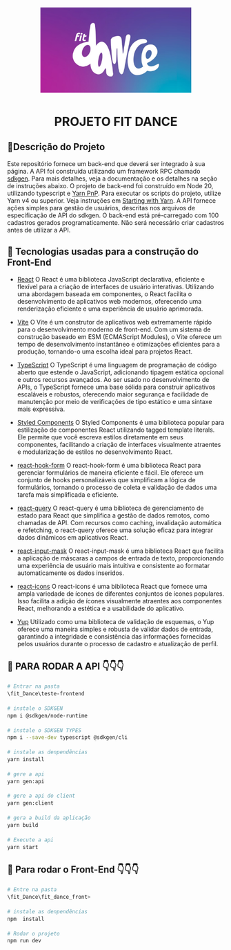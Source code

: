 <div style='display: flex; align-items: center; justify-content: center; text-align: center; width: 100%;'>
  <img src="./image.png" width="350px" alt="Descrição da imagem" style="margin-top: 20px;">
</div>




<h1 align="center" style="margin-top: 50px;">PROJETO FIT DANCE</h1>

  

## 📝Descrição do Projeto

Este repositório fornece um back-end que deverá ser integrado à sua página. A API foi construida utilizando um framework RPC chamado [sdkgen](https://sdkgen.github.io/). Para mais detalhes, veja a documentação e os detalhes na seção de instruções abaixo. O projeto de back-end foi construído em Node 20, utilizando typescript e [Yarn PnP](https://yarnpkg.com/features/pnp). Para executar os scripts do projeto, utilize Yarn v4 ou superior. Veja instruções em [Starting with Yarn](https://yarnpkg.com/getting-started/install). A API fornece ações simples para gestão de usuários, descritas nos arquivos de especificação de API do sdkgen. O back-end está pré-carregado com 100 cadastros gerados programaticamente. Não será necessário criar cadastros antes de utilizar a API.



## 🔨 Tecnologias usadas para a construção do Front-End


- [React](https://pt-br.reactjs.org/) O React é uma biblioteca JavaScript declarativa, eficiente e flexível para a criação de interfaces de usuário interativas. Utilizando uma abordagem baseada em componentes, o React facilita o desenvolvimento de aplicativos web modernos, oferecendo uma renderização eficiente e uma experiência de usuário aprimorada.

- [Vite](https://vitejs.dev/) O Vite é um construtor de aplicativos web extremamente rápido para o desenvolvimento moderno de front-end. Com um sistema de construção baseado em ESM (ECMAScript Modules), o Vite oferece um tempo de desenvolvimento instantâneo e otimizações eficientes para a produção, tornando-o uma escolha ideal para projetos React.

- [TypeScript](https://www.typescriptlang.org/) O TypeScript é uma linguagem de programação de código aberto que estende o JavaScript, adicionando tipagem estática opcional e outros recursos avançados. Ao ser usado no desenvolvimento de APIs, o TypeScript fornece uma base sólida para construir aplicativos escaláveis e robustos, oferecendo maior segurança e facilidade de manutenção por meio de verificações de tipo estático e uma sintaxe mais expressiva.

- [Styled Components](https://styled-components.com/) O Styled Components é uma biblioteca popular para estilização de componentes React utilizando tagged template literals. Ele permite que você escreva estilos diretamente em seus componentes, facilitando a criação de interfaces visualmente atraentes e modularização de estilos no desenvolvimento React.

- [react-hook-form](https://react-hook-form.com/) O react-hook-form é uma biblioteca React para gerenciar formulários de maneira eficiente e fácil. Ele oferece um conjunto de hooks personalizáveis que simplificam a lógica de formulários, tornando o processo de coleta e validação de dados uma tarefa mais simplificada e eficiente.

- [react-query](https://react-query.tanstack.com/) O react-query é uma biblioteca de gerenciamento de estado para React que simplifica a gestão de dados remotos, como chamadas de API. Com recursos como caching, invalidação automática e refetching, o react-query oferece uma solução eficaz para integrar dados dinâmicos em aplicativos React.

- [react-input-mask](https://www.npmjs.com/package/react-input-mask) O react-input-mask é uma biblioteca React que facilita a aplicação de máscaras a campos de entrada de texto, proporcionando uma experiência de usuário mais intuitiva e consistente ao formatar automaticamente os dados inseridos.

- [react-icons](https://react-icons.github.io/react-icons/) O react-icons é uma biblioteca React que fornece uma ampla variedade de ícones de diferentes conjuntos de ícones populares. Isso facilita a adição de ícones visualmente atraentes aos componentes React, melhorando a estética e a usabilidade do aplicativo.


- [Yup](https://www.npmjs.com/package/yup) Utilizado como uma biblioteca de validação de esquemas, o Yup oferece uma maneira simples e robusta de validar dados de entrada, garantindo a integridade e consistência das informações fornecidas pelos usuários durante o processo de cadastro e atualização de perfil.


## 🚀 PARA RODAR A API 👇👇👇
``` bash 
# Entrar na pasta 
\fit_Dance\teste-frontend

# instale o SDKGEN
npm i @sdkgen/node-runtime

# instale o SDKGEN TYPES
npm i --save-dev typescript @sdkgen/cli

# instale as denpendências
yarn install

# gere a api
yarn gen:api

# gere a api do client
yarn gen:client

# gera a build da aplicação
yarn build

# Execute a api
yarn start


```


## 🚀 Para rodar o Front-End  👇👇👇
``` bash 
# Entre na pasta 
\fit_Dance\fit_dance_front>

# instale as denpendências
npm  install

# Rodar o projeto
npm run dev

```
